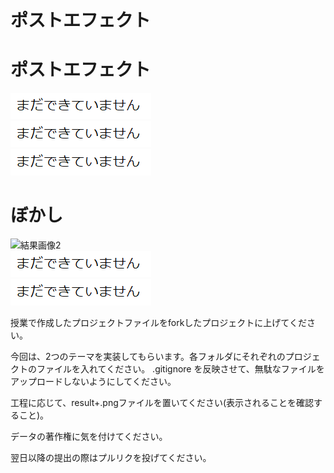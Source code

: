 # ポストエフェクト

# ポストエフェクト
![結果画像1](1_posteffect/result1.png)<br>
![結果画像1](1_posteffect/result2.png)<br>
![結果画像1](1_posteffect/result3.png)<br>
# ぼかし
![結果画像2](2_glare/result1.png)<br>
![結果画像2](2_glare/result2.png)<br>
![結果画像2](2_glare/result3.png)<br>

授業で作成したプロジェクトファイルをforkしたプロジェクトに上げてください。

今回は、2つのテーマを実装してもらいます。各フォルダにそれぞれのプロジェクトのファイルを入れてください。
.gitignore を反映させて、無駄なファイルをアップロードしないようにしてください。

工程に応じて、result+.pngファイルを置いてください(表示されることを確認すること)。

データの著作権に気を付けてください。

翌日以降の提出の際はプルリクを投げてください。
